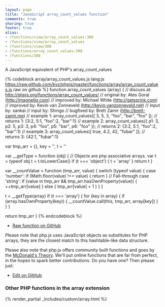 ```yaml
---
layout: page
title: "JavaScript array_count_values function"
comments: true
sharing: true
footer: true
alias:
- /functions/view/array_count_values:308
- /functions/view/array_count_values
- /functions/view/308
- /functions/array_count_values:308
- /functions/308
---
```

<!-- Generated by Rakefile:build -->
A JavaScript equivalent of PHP's array_count_values

{% codeblock array/array_count_values.js lang:js https://raw.github.com/kvz/phpjs/master/functions/array/array_count_values.js raw on github %}
function array_count_values (array) {
  //  discuss at: http://phpjs.org/functions/array_count_values/
  // original by: Ates Goral (http://magnetiq.com)
  // improved by: Michael White (http://getsprink.com)
  // improved by: Kevin van Zonneveld (http://kevin.vanzonneveld.net)
  //    input by: sankai
  //    input by: Shingo
  // bugfixed by: Brett Zamir (http://brett-zamir.me)
  //   example 1: array_count_values([ 3, 5, 3, "foo", "bar", "foo" ]);
  //   returns 1: {3:2, 5:1, "foo":2, "bar":1}
  //   example 2: array_count_values({ p1: 3, p2: 5, p3: 3, p4: "foo", p5: "bar", p6: "foo" });
  //   returns 2: {3:2, 5:1, "foo":2, "bar":1}
  //   example 3: array_count_values([ true, 4.2, 42, "fubar" ]);
  //   returns 3: {42:1, "fubar":1}

  var tmp_arr = {},
    key = '',
    t = ''

  var __getType = function (obj) {
    // Objects are php associative arrays.
    var t = typeof obj
    t = t.toLowerCase()
    if (t === 'object') {
      t = 'array'
    }
    return t
  }

  var __countValue = function (tmp_arr, value) {
    switch (typeof value) {
      case 'number':
        if (Math.floor(value) !== value) {
          return
        }
      // Fall-through
      case 'string':
        if (value in tmp_arr && tmp_arr.hasOwnProperty(value)) {
          ++tmp_arr[value]
        } else {
          tmp_arr[value] = 1
        }
    }
  }

  t = __getType(array)
  if (t === 'array') {
    for (key in array) {
      if (array.hasOwnProperty(key)) {
        __countValue.call(this, tmp_arr, array[key])
      }
    }
  }

  return tmp_arr
}
{% endcodeblock %}

 - [Raw function on GitHub](https://github.com/kvz/phpjs/blob/master/functions/array/array_count_values.js)

Please note that php.js uses JavaScript objects as substitutes for PHP arrays, they are 
the closest match to this hashtable-like data structure. 

Please also note that php.js offers community built functions and goes by the 
[McDonald's Theory](https://medium.com/what-i-learned-building/9216e1c9da7d). We'll put online 
functions that are far from perfect, in the hopes to spark better contributions. 
Do you have one? Then please just: 

 - [Edit on GitHub](https://github.com/kvz/phpjs/edit/master/functions/array/array_count_values.js)


### Other PHP functions in the array extension
{% render_partial _includes/custom/array.html %}
